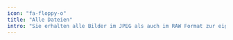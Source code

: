 ```yaml
---
icon: "fa-floppy-o"
title: "Alle Dateien"
intro: "Sie erhalten alle Bilder im JPEG als auch im RAW Format zur eigenen Verwendung."
---
```

